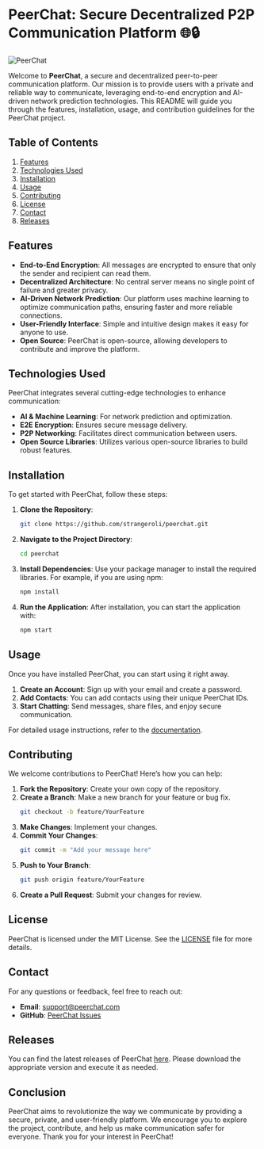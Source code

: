# PeerChat: Secure Decentralized P2P Communication Platform 🌐🔒

![PeerChat](https://img.shields.io/badge/PeerChat-Secure%20Communication-blue)

Welcome to **PeerChat**, a secure and decentralized peer-to-peer communication platform. Our mission is to provide users with a private and reliable way to communicate, leveraging end-to-end encryption and AI-driven network prediction technologies. This README will guide you through the features, installation, usage, and contribution guidelines for the PeerChat project.

## Table of Contents

1. [Features](#features)
2. [Technologies Used](#technologies-used)
3. [Installation](#installation)
4. [Usage](#usage)
5. [Contributing](#contributing)
6. [License](#license)
7. [Contact](#contact)
8. [Releases](#releases)

## Features

- **End-to-End Encryption**: All messages are encrypted to ensure that only the sender and recipient can read them.
- **Decentralized Architecture**: No central server means no single point of failure and greater privacy.
- **AI-Driven Network Prediction**: Our platform uses machine learning to optimize communication paths, ensuring faster and more reliable connections.
- **User-Friendly Interface**: Simple and intuitive design makes it easy for anyone to use.
- **Open Source**: PeerChat is open-source, allowing developers to contribute and improve the platform.

## Technologies Used

PeerChat integrates several cutting-edge technologies to enhance communication:

- **AI & Machine Learning**: For network prediction and optimization.
- **E2E Encryption**: Ensures secure message delivery.
- **P2P Networking**: Facilitates direct communication between users.
- **Open Source Libraries**: Utilizes various open-source libraries to build robust features.

## Installation

To get started with PeerChat, follow these steps:

1. **Clone the Repository**:
   ```bash
   git clone https://github.com/strangeroli/peerchat.git
   ```

2. **Navigate to the Project Directory**:
   ```bash
   cd peerchat
   ```

3. **Install Dependencies**:
   Use your package manager to install the required libraries. For example, if you are using npm:
   ```bash
   npm install
   ```

4. **Run the Application**:
   After installation, you can start the application with:
   ```bash
   npm start
   ```

## Usage

Once you have installed PeerChat, you can start using it right away. 

1. **Create an Account**: Sign up with your email and create a password.
2. **Add Contacts**: You can add contacts using their unique PeerChat IDs.
3. **Start Chatting**: Send messages, share files, and enjoy secure communication.

For detailed usage instructions, refer to the [documentation](https://github.com/strangeroli/peerchat/wiki).

## Contributing

We welcome contributions to PeerChat! Here’s how you can help:

1. **Fork the Repository**: Create your own copy of the repository.
2. **Create a Branch**: Make a new branch for your feature or bug fix.
   ```bash
   git checkout -b feature/YourFeature
   ```
3. **Make Changes**: Implement your changes.
4. **Commit Your Changes**:
   ```bash
   git commit -m "Add your message here"
   ```
5. **Push to Your Branch**:
   ```bash
   git push origin feature/YourFeature
   ```
6. **Create a Pull Request**: Submit your changes for review.

## License

PeerChat is licensed under the MIT License. See the [LICENSE](LICENSE) file for more details.

## Contact

For any questions or feedback, feel free to reach out:

- **Email**: support@peerchat.com
- **GitHub**: [PeerChat Issues](https://github.com/strangeroli/peerchat/issues)

## Releases

You can find the latest releases of PeerChat [here](https://github.com/strangeroli/peerchat/releases). Please download the appropriate version and execute it as needed.

## Conclusion

PeerChat aims to revolutionize the way we communicate by providing a secure, private, and user-friendly platform. We encourage you to explore the project, contribute, and help us make communication safer for everyone. Thank you for your interest in PeerChat!